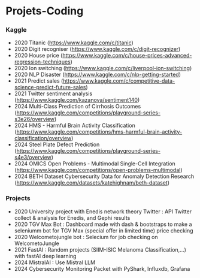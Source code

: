 # Projets-Coding


### Kaggle 
- 2020 Titanic (https://www.kaggle.com/c/titanic)
- 2020 Digit recogniser (https://www.kaggle.com/c/digit-recognizer)
- 2020 House price  (https://www.kaggle.com/c/house-prices-advanced-regression-techniques)
- 2020 Ion switching (https://www.kaggle.com/c/liverpool-ion-switching)
- 2020 NLP Disaster  (https://www.kaggle.com/c/nlp-getting-started)
- 2021 Predict sales (https://www.kaggle.com/c/competitive-data-science-predict-future-sales)
- 2021 Twitter sentiment analysis (https://www.kaggle.com/kazanova/sentiment140) 
- 2024 Multi-Class Prediction of Cirrhosis Outcomes (https://www.kaggle.com/competitions/playground-series-s3e26/overview)
- 2024 HMS - Harmful Brain Activity Classification (https://www.kaggle.com/competitions/hms-harmful-brain-activity-classification/overview)
- 2024 Steel Plate Defect Prediction (https://www.kaggle.com/competitions/playground-series-s4e3/overview)
- 2024 OMICS Open Problems - Multimodal Single-Cell Integration (https://www.kaggle.com/competitions/open-problems-multimodal)
- 2024 BETH Dataset Cybersecurity Data for Anomaly Detection Research (https://www.kaggle.com/datasets/katehighnam/beth-dataset)


### Projects
- 2020 University project with Enedis network theory Twitter : API Twitter collect & analysis for Enedis, and Gephi results
- 2020 TGV Max Bot : Dashboard made with dash & bootstraps to make a seleniumm bot for TGV Max (special offer in limited time) price checking
- 2020 Welcometojungle bot : Selecium for job checking on WelcometoJungle
- 2021 FastAI : Random projects (SIIM-ISIC Melanoma Classification,...) with fastAI deep learning
- 2024 MistralAI : Use Mistral LLM
- 2024 Cybersecurity Monitoring Packet with PyShark, Influxdb, Grafana



